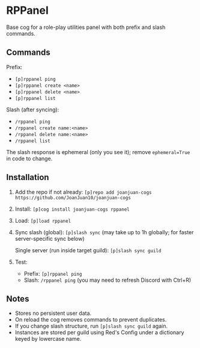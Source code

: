 # RPPanel

Base cog for a role-play utilities panel with both prefix and slash commands.

## Commands

Prefix:
- `[p]rppanel ping`
- `[p]rppanel create <name>`
- `[p]rppanel delete <name>`
- `[p]rppanel list`

Slash (after syncing):
- `/rppanel ping`
- `/rppanel create name:<name>`
- `/rppanel delete name:<name>`
- `/rppanel list`

The slash response is ephemeral (only you see it); remove `ephemeral=True` in code to change.

## Installation

1. Add the repo if not already:
   `[p]repo add joanjuan-cogs https://github.com/JoanJuan10/joanjuan-cogs`
2. Install:
   `[p]cog install joanjuan-cogs rppanel`
3. Load:
   `[p]load rppanel`
4. Sync slash (global):
   `[p]slash sync`  (may take up to 1h globally; for faster server-specific sync below)
   
   Single server (run inside target guild):
   `[p]slash sync guild`
5. Test:
   - Prefix: `[p]rppanel ping`
   - Slash: `/rppanel ping` (you may need to refresh Discord with Ctrl+R)

## Notes
- Stores no persistent user data.
- On reload the cog removes commands to prevent duplicates.
- If you change slash structure, run `[p]slash sync guild` again.
- Instances are stored per guild using Red's Config under a dictionary keyed by lowercase name.
